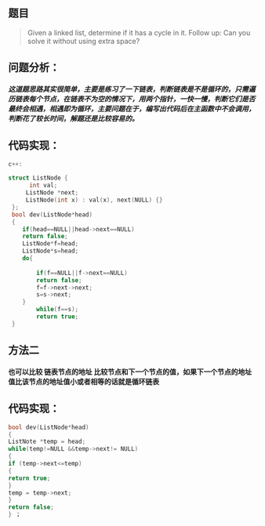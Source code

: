 ## 题目
>Given a linked list, determine if it has a cycle in it.
>Follow up:
>Can you solve it without using extra space?
## 问题分析：
##### 这道题思路其实很简单，主要是练习了一下链表，判断链表是不是循环的，只需遍历链表每个节点，在链表不为空的情况下，用两个指针，一快一慢，判断它们是否最终会相遇，相遇即为循环，主要问题在于，编写出代码后在主函数中不会调用，判断花了较长时间，解题还是比较容易的。
## 代码实现：
```cpp
c++:

struct ListNode {
      int val;
     ListNode *next;
     ListNode(int x) : val(x), next(NULL) {}
 };
 bool dev(ListNode*head)
 {
 	if(head==NULL||head->next==NULL)
 	return false;
 	ListNode*f=head;
 	ListNode*s=head;
 	do{
	 	
	 	if(f==NULL||f->next==NULL)
	 	return false;
	 	f=f->next->next;
	 	s=s->next;
 	}
	 	while(f==s);
	 	return true;
 }
 ```
 ## 方法二
#### 也可以比较 链表节点的地址 比较节点和下一个节点的值，如果下一个节点的地址值比该节点的地址值小或者相等的话就是循环链表
## 代码实现：
```cpp
bool dev(ListNode*head)  
{       
ListNote *temp = head;    
while(temp!=NULL &&temp->next!= NULL)
{    
if (temp->next<=temp)      
{   
return true;           
}    
temp = temp->next;      
}    
return false;  
} ；
```
